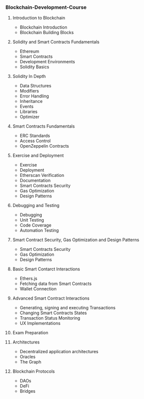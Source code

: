 ### Blockchain-Development-Course

1. Introduction to Blockchain

    - Blockchain Introduction
    - Blockchain Building Blocks


2. Solidity and Smart Contracts Fundamentals

    - Ethereum
    - Smart Contracts
    - Development Environments
    - Solidity Basics

3. Solidity In Depth

   - Data Structures
   - Modifiers
   - Error Handling
   - Inheritance
   - Events
   - Libraries
   - Optimizer


4. Smart Contracts Fundamentals

   - ERC Standards
   - Access Control
   - OpenZeppelin Contracts

5. Exercise and Deployment

    - Exercise
    - Deployment
    - Etherscan Verification
    - Documentation
    - Smart Contracts Security
    - Gas Optimization
    - Design Patterns

6. Debugging and Testing

    - Debugging
    - Unit Testing
    - Code Coverage
    - Automation Testing

7. Smart Contract Security, Gas Optimization and Design Patterns

    - Smart Contracts Security
    - Gas Optimization
    - Design Patterns

8. Basic Smart Contarct Interactions

    - Ethers.js
    - Fetching data from Smart Contracts
    - Wallet Connection

9. Advanced Smart Contract Interactions

    - Generating, signing and executing Transactions
    - Changing Smart Contracts States
    - Transaction Status Monitoring
    - UX Implementations

10. Exam Preparation


11. Architectures

    - Decentralized application architectures
    - Oracles
    - The Graph


12. Blockchain Protocols

    - DAOs
    - DeFi
    - Bridges
